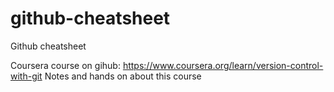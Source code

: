 # github-cheatsheet
Github cheatsheet

Coursera course on gihub: https://www.coursera.org/learn/version-control-with-git
Notes and hands on about this course
